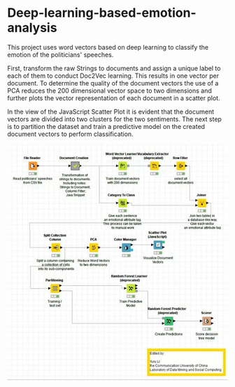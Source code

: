 # Deep-learning-based-emotion-analysis

This project uses word vectors based on deep learning to classify the emotion of the politicians' speeches. 

First, transform the raw Strings to documents and assign a unique label to each of them to conduct Doc2Vec learning. This results in one vector per document. To determine the quality of the document vectors the use of a PCA reduces the 200 dimensional vector space to two dimensions and further plots the vector representation of each document in a scatter plot. 

In the view of the JavaScript Scatter Plot it is evident that the document vectors are divided into two clusters for the two sentiments. The next step is to partition the dataset and train a predictive model on the created document vectors to perform classification.


![YuruLi](https://github.com/YuruLiForPhDApplication/deep-learning-based-emotion-analysis/blob/master/deep%20learning%20method.jpg)
